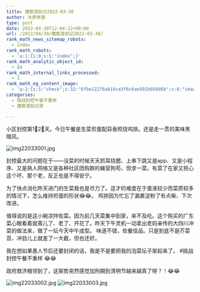 ```yaml
---
title: 魔都渡劫记2022-03-30
author: 冰原奔狼
type: post
date: 2022-04-30T12:04:12+00:00
url: /2022/04/30/魔都渡劫记2022-03-30/
rank_math_news_sitemap_robots:
  - index
rank_math_robots:
  - 'a:1:{i:0;s:5:"index";}'
rank_math_analytic_object_id:
  - 84
rank_math_internal_links_processed:
  - 1
rank_math_og_content_image:
  - 'a:2:{s:5:"check";s:32:"6fbe12276ab16ce3f6c6ae501b958d6b";s:6:"images";a:0:{}}'
categories:
  - 挑战封控午餐不重样
  - 魔都渡劫记录

---
```

小区封控第1⃣️2⃣️天。今日午餐是生菜煎蛋配蒜香照烧鸡排。还是走一贯的美味黑暗风。

<img decoding="async" src="https://i0.wp.com/s2.loli.net/2022/04/30/uUly89ADNaz2Bgr.jpg?w=640&#038;ssl=1" alt="img22033001.jpg" data-recalc-dims="1" /> 

封控最大的问题在于——没菜的时候天天抓耳挠腮、上串下跳又是app、又是小程序、又是熟人网络又是各种社区团购群的蝇营狗苟，但求一菜。有菜了在家又担心这个坏、那个老，反正也是不得安宁。

为了快点消化昨天进门的生菜我也是尽力了。这才的难度在于蛋液较少而菜质较多的情况下，怎么维持煎蛋的形状😂😂。 鸡排因为忙忘了漏裹淀粉了有点柴、下次改进。

值得说的是这小碗凉拌佐菜。因为前几天菜集中到家，来不及吃。这个购买的广东菜心眼看着就蔫儿了、老了、开花了。昨天下午灵机一动拿出老妈亲传的大四川冲菜的做法来，做了一坛今天中午成型。 味道不错，佐餐佳品。只是到底不是芥菜苔，冲劲儿上就差了一大截，但也还好。

我在想如果愚人节后还要封闭的话，我是不是要把我的泡菜坛子架起来了。 #挑战封控午餐不重样 😂😂

政府救济粮领到了，这架势突然感觉加刑期到清明节越来越真了呀？！😂😂

<img decoding="async" src="https://i0.wp.com/s2.loli.net/2022/04/30/FpkcXQvx1M4KL5U.jpg?w=640&#038;ssl=1" alt="img22033002.jpg" data-recalc-dims="1" />  
<img decoding="async" src="https://i0.wp.com/s2.loli.net/2022/04/30/dt21J6eUN3z754l.jpg?w=640&#038;ssl=1" alt="img22033003.jpg" data-recalc-dims="1" />